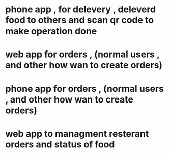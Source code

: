 # phone app , for delevery , deleverd food to others and scan qr code to make operation done
# web app for orders , (normal users , and other how wan to create orders)
# phone app for orders , (normal users , and other how wan to create orders)
# web app to managment resterant orders and status of food 

